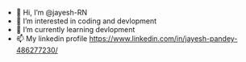 - 👋 Hi, I’m @jayesh-RN
- 👀 I’m interested in coding and devlopment
- 🌱 I’m currently learning devlopment
- 📫 My linkedin profile https://www.linkedin.com/in/jayesh-pandey-486277230/

<!---
jayesh-RN/jayesh-RN is a ✨ special ✨ repository because its `README.md` (this file) appears on your GitHub profile.
You can click the Preview link to take a look at your changes.
--->
